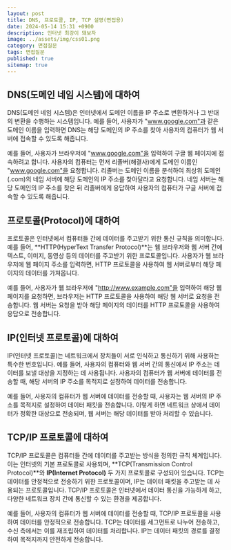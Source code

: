 ```yaml
---
layout: post
title: DNS, 프로토콜, IP, TCP 설명(면접용)
date: 2024-05-14 15:31 +0900
description: 인터넷 최강이 돼보자
image: ../assets/img/css01.png
category: 면접질문
tags: 면접질문
published: true
sitemap: true
---
```



## DNS(도메인 네임 시스템)에 대하여

DNS(도메인 네임 시스템)은 인터넷에서 도메인 이름을 IP 주소로 변환하거나 그 반대의 변환을 수행하는 시스템입니다. 예를 들어, 사용자가 "www.google.com"과 같은 도메인 이름을 입력하면 DNS는 해당 도메인의 IP 주소를 찾아 사용자의 컴퓨터가 웹 서버에 접속할 수 있도록 해줍니다.

예를 들어, 사용자가 브라우저에 "www.google.com"을 입력하여 구글 웹 페이지에 접속하려고 합니다. 사용자의 컴퓨터는 먼저 리졸버(해결사)에게 도메인 이름인 "www.google.com"을 요청합니다. 리졸버는 도메인 이름을 분석하여 최상위 도메인(.com)의 네임 서버에 해당 도메인의 IP 주소를 찾아달라고 요청합니다. 네임 서버는 해당 도메인의 IP 주소를 찾은 뒤 리졸버에게 응답하여 사용자의 컴퓨터가 구글 서버에 접속할 수 있도록 해줍니다.

## 프로토콜(Protocol)에 대하여

프로토콜은 인터넷에서 컴퓨터들 간에 데이터를 주고받기 위한 통신 규칙을 의미합니다. 예를 들어, **HTTP(HyperText Transfer Protocol)**는 웹 브라우저와 웹 서버 간에 텍스트, 이미지, 동영상 등의 데이터를 주고받기 위한 프로토콜입니다. 사용자가 웹 브라우저에 웹 페이지 주소를 입력하면, HTTP 프로토콜을 사용하여 웹 서버로부터 해당 페이지의 데이터를 가져옵니다.

예를 들어, 사용자가 웹 브라우저에 "http://www.example.com"을 입력하여 해당 웹 페이지를 요청하면, 브라우저는 HTTP 프로토콜을 사용하여 해당 웹 서버로 요청을 전송합니다. 웹 서버는 요청을 받아 해당 페이지의 데이터를 HTTP 프로토콜을 사용하여 응답으로 전송합니다.

## IP(인터넷 프로토콜)에 대하여

IP(인터넷 프로토콜)는 네트워크에서 장치들이 서로 인식하고 통신하기 위해 사용하는 특수한 번호입니다. 예를 들어, 사용자의 컴퓨터와 웹 서버 간의 통신에서 IP 주소는 데이터를 보낼 대상을 지정하는 데 사용됩니다. 사용자의 컴퓨터가 웹 서버에 데이터를 전송할 때, 해당 서버의 IP 주소를 목적지로 설정하여 데이터를 전송합니다.

예를 들어, 사용자의 컴퓨터가 웹 서버에 데이터를 전송할 때, 사용자는 웹 서버의 IP 주소를 목적지로 설정하여 데이터 패킷을 전송합니다. 이렇게 하면 네트워크 상에서 데이터가 정확한 대상으로 전송되며, 웹 서버는 해당 데이터를 받아 처리할 수 있습니다.

## TCP/IP 프로토콜에 대하여

TCP/IP 프로토콜은 컴퓨터들 간에 데이터를 주고받는 방식을 정의한 규칙 체계입니다. 이는 인터넷의 기본 프로토콜로 사용되며, **TCP(Transmission Control Protocol)**와 **IP(Internet Protocol)** 두 가지 프로토콜로 구성되어 있습니다. TCP는 데이터를 안정적으로 전송하기 위한 프로토콜이며, IP는 데이터 패킷을 주고받는 데 사용되는 프로토콜입니다. TCP/IP 프로토콜은 인터넷에서 데이터 통신을 가능하게 하고, 다양한 네트워크 장치 간에 통신할 수 있는 환경을 제공합니다.

예를 들어, 사용자의 컴퓨터가 웹 서버에 데이터를 전송할 때, TCP/IP 프로토콜을 사용하여 데이터를 안정적으로 전송합니다. TCP는 데이터를 세그먼트로 나누어 전송하고, 수신 측에서는 이를 재조립하여 데이터를 처리합니다. IP는 데이터 패킷의 경로를 결정하여 목적지까지 안전하게 전송합니다.

